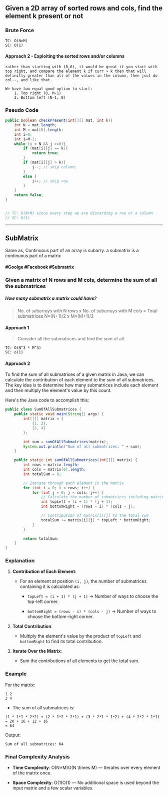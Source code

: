 
## Given a 2D array of sorted rows and cols, find the element k present or not

### Brute Force

```
TC: O(NxM) 
SC: O(1)
```

#### Approach 2 - Exploiting the sorted rows and/or columns

```
rather than starting with (0,0), it would be great if you start with top right, and compare the element k if curr > k then that will definitly greater than all of the values in the column, then jsut do col--, and like that.
```

```
We have two equal good option to start:
	1. Top right (0, M-1)
	2. Bottom left (N-1, 0)
```

### Pseudo Code
```java
public boolean checkPresent(int[][] mat, int k){
	int N = mat.length;
	int M = mat[0].length;
	int i=0;
	int j=M-1;
	while (i < N && j >=0){
		if (mat[i][j] == k){
			return true;
		}
		if (mat[i][j] > k){
			j--; // skip column;
		}
		else {
			i++; // skip row
		}
	}
	return false;
}


// TC: O(N+M) since every step we are discarding a rwo or a column
// SC: O(1)
```

---
## SubMatrix
Same as,
	Continuous part of an array is subarry.
	a submatrix is a continuous part of a matrix


#### #Goolge #Facebook #Submatrix
### Given a matrix of N rows and M cols, determine the sum of all the submatrices

##### How many submatrix a matrix could have?
>  No. of subarrays with N rows x No. of subarrays with M cols = Total submatrices
>  N*(N+1)/2 x M*(M+1)/2

#### Approach 1

> Consider all the submatrices and find the sum of all.

```
TC: O(N^3 * M^3)
SC: o(1)
```

#### Approach 2

To find the sum of all submatrices of a given matrix in Java, we can calculate the contribution of each element to the sum of all submatrices. The key idea is to determine how many submatrices include each element and then multiply the element's value by this count.

Here's the Java code to accomplish this:

```java
public class SumOfAllSubmatrices {
    public static void main(String[] args) {
        int[][] matrix = {
            {1, 2},
            {3, 4}
        };

        int sum = sumOfAllSubmatrices(matrix);
        System.out.println("Sum of all submatrices: " + sum);
    }

    public static int sumOfAllSubmatrices(int[][] matrix) {
        int rows = matrix.length;
        int cols = matrix[0].length;
        int totalSum = 0;

        // Iterate through each element in the matrix
        for (int i = 0; i < rows; i++) {
            for (int j = 0; j < cols; j++) {
                // Calculate the number of submatrices including matrix[i][j]
                int topLeft = (i + 1) * (j + 1);
                int bottomRight = (rows - i) * (cols - j);

                // Contribution of matrix[i][j] to the total sum
                totalSum += matrix[i][j] * topLeft * bottomRight;
            }
        }

        return totalSum;
    }
}
```

### Explanation

1. **Contribution of Each Element**:
    
    - For an element at position `(i, j)`, the number of submatrices containing it is calculated as:
        
        - `topLeft = (i + 1) * (j + 1)` → Number of ways to choose the top-left corner.
            
        - `bottomRight = (rows - i) * (cols - j)` → Number of ways to choose the bottom-right corner.
            
2. **Total Contribution**:
    
    - Multiply the element's value by the product of `topLeft` and `bottomRight` to find its total contribution.
        
3. **Iterate Over the Matrix**:
    
    - Sum the contributions of all elements to get the total sum.
        

### Example

For the matrix:

```
1 2
3 4
```

- The sum of all submatrices is:
    

```
(1 * 1*1 * 2*2) + (2 * 1*2 * 2*1) + (3 * 2*1 * 1*2) + (4 * 2*2 * 1*1)
= 20 + 16 + 12 + 16
= 64
```

Output:

```
Sum of all submatrices: 64
```
### Final Complexity Analysis

- **Time Complexity**: O(N×M)O(N \times M) — Iterates over every element of the matrix once.
    
- **Space Complexity**: O(1)O(1) — No additional space is used beyond the input matrix and a few scalar variables.